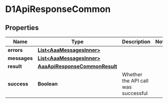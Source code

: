 

# D1ApiResponseCommon


## Properties

| Name | Type | Description | Notes |
|------------ | ------------- | ------------- | -------------|
|**errors** | [**List&lt;AaaMessagesInner&gt;**](AaaMessagesInner.md) |  |  |
|**messages** | [**List&lt;AaaMessagesInner&gt;**](AaaMessagesInner.md) |  |  |
|**result** | [**AaaApiResponseCommonResult**](AaaApiResponseCommonResult.md) |  |  |
|**success** | **Boolean** | Whether the API call was successful |  |



